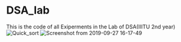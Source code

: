 # DSA_lab
This is the code of all Exiperments in the Lab of DSA(IIITU 2nd year)
![Quick_sort](https://user-images.githubusercontent.com/43489781/65814380-8ae95100-e1fe-11e9-9b91-37fdd68f00f1.png)
![Screenshot from 2019-09-27 16-17-49](https://user-images.githubusercontent.com/43489781/65814425-2084e080-e1ff-11e9-9143-e1464913ed63.png)
